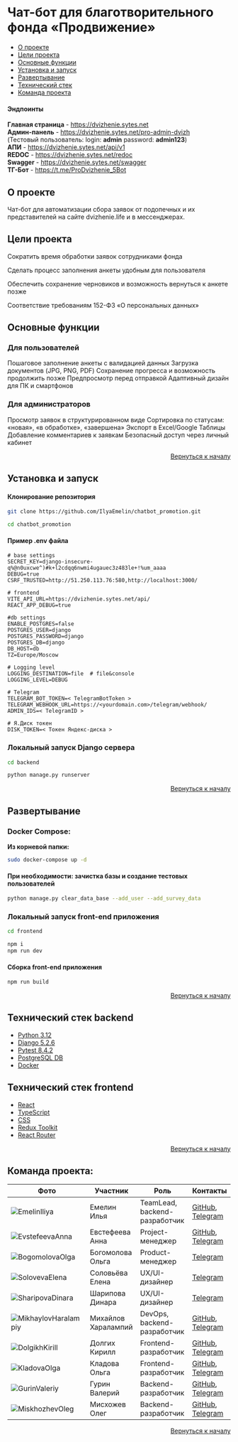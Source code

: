 # Чат-бот для благотворительного фонда «Продвижение»
<a name="Start-point"></a>

- [О проекте](#anchor-about)
- [Цели проекта](#anchor-target)
- [Основные функции](#anchor-functions)
- [Установка и запуск](#anchor-install)
- [Развертывание](#anchor-deployment)
- [Технический стек](#anchor-stack)
- [Команда проекта](#anchor-team)


#### Эндпоинты

**Главная страница** - https://dvizhenie.sytes.net \
**Админ-панель** - https://dvizhenie.sytes.net/pro-admin-dvizh \
(Тестовый пользователь: login: **admin** password: **admin123**) \
**АПИ** - https://dvizhenie.sytes.net/api/v1 \
**REDOC** - https://dvizhenie.sytes.net/redoc \
**Swagger** - https://dvizhenie.sytes.net/swagger \
**ТГ-Бот** - https://t.me/ProDvizhenie_5Bot

<a name="anchor-about"></a>
## О проекте
Чат-бот для автоматизации сбора заявок от подопечных и их представителей на сайте dvizhenie.life и в мессенджерах.

<a name="anchor-target"></a>
## Цели проекта
Сократить время обработки заявок сотрудниками фонда

Сделать процесс заполнения анкеты удобным для пользователя

Обеспечить сохранение черновиков и возможность вернуться к анкете позже

Соответствие требованиям 152-ФЗ «О персональных данных»

<a name="anchor-functions"></a>
## Основные функции
### Для пользователей

Пошаговое заполнение анкеты с валидацией данных
Загрузка документов (JPG, PNG, PDF)
Сохранение прогресса и возможность продолжить позже
Предпросмотр перед отправкой
Адаптивный дизайн для ПК и смартфонов

### Для администраторов

Просмотр заявок в структурированном виде
Сортировка по статусам: «новая», «в обработке», «завершена»
Экспорт в Excel/Google Таблицы
Добавление комментариев к заявкам
Безопасный доступ через личный кабинет

<p align="right"><a href="#Start-point">Вернуться к началу</a></p>

<a name="anchor-install"></a>
## Установка и запуск

#### Клонирование репозитория

```bash
git clone https://github.com/IlyaEmelin/chatbot_promotion.git
```
```bash
cd chatbot_promotion
```
#### Пример .env файла
```
# base settings
SECRET_KEY=django-insecure-q%@n0uxcwe^)#k+l2cdqq6nwmi4ugauec3z483le+!%um_aaaa
DEBUG=true
CSRF_TRUSTED=http://51.250.113.76:580,http://localhost:3000/

# frontend
VITE_API_URL=https://dvizhenie.sytes.net/api/
REACT_APP_DEBUG=true

#db settings
ENABLE_POSTGRES=false
POSTGRES_USER=django
POSTGRES_PASSWORD=django
POSTGRES_DB=django
DB_HOST=db
TZ=Europe/Moscow

# Logging level
LOGGING_DESTINATION=file  # file&console
LOGGING_LEVEL=DEBUG

# Telegram
TELEGRAM_BOT_TOKEN=< TelegramBotToken >
TELEGRAM_WEBHOOK_URL=https://<yourdomain.com>/telegram/webhook/
ADMIN_IDS=< TelegramID >

# Я.Диск токен
DISK_TOKEN=< Токен Яндекс-диска >
```
### Локальный запуск Django сервера
```bash
cd backend
```
```bash
python manage.py runserver
```

<p align="right"><a href="#Start-point">Вернуться к началу</a></p>

<a name="anchor-deployment"></a>
## Развертывание

### Docker Compose:

**Из корневой папки:**

```bash
sudo docker-compose up -d
```

#### При необходимости: зачистка базы и создание тестовых пользователей
```bash
python manage.py clear_data_base --add_user --add_survey_data
```

### Локальный запуск front-end приложения
```bash
cd frontend
```
```bash
npm i
npm run dev
```
#### Сборка front-end приложения

```bash
npm run build
```

<p align="right"><a href="#Start-point">Вернуться к началу</a></p>

<a name="anchor-stack"></a>
## Технический стек backend
* [Python 3.12](https://www.python.org/)
* [Django 5.2.6](https://www.djangoproject.com/)
* [Pytest 8.4.2](https://pypi.org/project/pytest/)
* [PostgreSQL DB](https://www.postgresql.org/)
* [Docker](https://www.docker.com/)

## Технический стек frontend
* [React](https://react.dev/)
* [TypeScript](https://www.typescriptlang.org/)
* [CSS](https://www.w3.org/TR/css/#css)
* [Redux Toolkit](https://redux-toolkit.js.org/)
* [React Router](https://reactrouter.com/)
  
<p align="right"><a href="#Start-point">Вернуться к началу</a></p>


<a name="anchor-team"></a>
## Команда проекта:
| Фото                                                                                                  | Участник            | Роль                          |Контакты|
|-------------------------------------------------------------------------------------------------------|---------------------|-------------------------------|-|
| ![EmelinIliya](https://github.com/user-attachments/assets/b679a20b-54ac-4929-9ffb-b84b58217a5f) | Емелин Илья | TeamLead, backend-разработчик |[GitHub](https://github.com/IlyaEmelin), [Telegram](https://t.me/Ilya_Emelin)|
| ![EvstefeevaAnna](https://github.com/user-attachments/assets/a5e2f675-558b-47bc-8cf3-d7d8ec003f4e) | Евстефеева Анна | Project-менеджер |[GitHub](https://github.com/AnnaEvstifeeva), [Telegram](https://t.me/annievstifeeva)|
| ![BogomolovaOlga](https://github.com/user-attachments/assets/33484226-14df-46e8-ae77-bfb8e30d0bb8) | Богомолова Ольга | Product-менеджер |[Telegram](https://t.me/OlgaBogomolova16)|
| ![SolovevaElena](https://github.com/user-attachments/assets/43cf86ac-6e24-459b-82fd-4c58827736bc) | Соловьёва Елена | UX/UI-дизайнер |[Telegram](https://t.me/Semidea)|
| ![SharipovaDinara](https://github.com/user-attachments/assets/681ffec2-95c5-46fb-8771-fe6bbaa4db4a) | Шарипова Динара | UX/UI-дизайнер |[Telegram](https://t.me/DinaraCalifornia)|
| ![MikhaylovHaralampiy](https://github.com/user-attachments/assets/94588f0d-cb69-46d8-8160-fcf6b2a19134) | Михайлов Харалампий | DevOps, backend-разработчик |[GitHub](https://github.com/HarisNvr), [Telegram](https://t.me/HarisNvr)|
| ![DolgikhKirill](https://github.com/user-attachments/assets/9f62d065-7205-4719-8261-75a251e43d03) | Долгих Кирилл | Frontend-разработчик |[GitHub](https://github.com/nonncal), [Telegram](https://t.me/nonncal)|
| ![KladovaOlga](https://github.com/user-attachments/assets/bf472fad-0ccd-437f-a5ff-372c1e7a728a) | Кладова Ольга | Frontend-разработчик |[GitHub](https://github.com/OlgaKladova), [Telegram](https://t.me/MidoriKl)|
| ![GurinValeriy](https://github.com/user-attachments/assets/096e634d-00a2-4b54-96e3-dcff56dbd33a) | Гурин Валерий | Backend-разработчик |[GitHub](https://github.com/FuntikPiggy), [Telegram](https://t.me/CallSign_Yakuza)|
| ![MiskhozhevOleg](https://github.com/user-attachments/assets/8d674c23-9895-4f21-9cf9-021339e42a1b) | Мисхожев Олег | Backend-разработчик |[GitHub](https://github.com/OlegMiskhozhev), [Telegram](https://t.me/miskhozhev)|

<p align="right"><a href="#Start-point">Вернуться к началу</a></p>
